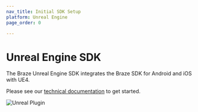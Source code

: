 ```yaml
---
nav_title: Initial SDK Setup
platform: Unreal Engine
page_order: 0

---
```


# Unreal Engine SDK

The Braze Unreal Engine SDK integrates the Braze SDK for Android and iOS with UE4.

Please see our [technical documentation][1] to get started.

![Unreal Plugin][2]

[1]: https://github.com/braze-inc/braze-unreal-sdk
[2]: {{site.baseurl}}/developer_guide/platform_integration_guides/unreal_engine/EnablePlugin.png

